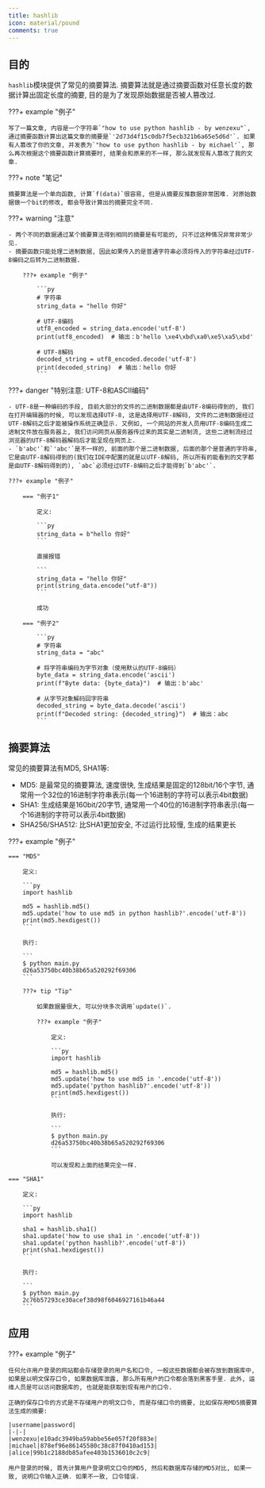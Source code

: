 ```yaml
---
title: hashlib
icon: material/pound
comments: true
---
```


## 目的

`hashlib`模块提供了常见的摘要算法. 摘要算法就是通过摘要函数对任意长度的数据计算出固定长度的摘要, 目的是为了发现原始数据是否被人篡改过.

???+ example "例子"

    写了一篇文章, 内容是一个字符串`"how to use python hashlib - by wenzexu"`, 通过摘要函数计算出这篇文章的摘要是`'2d73d4f15c0db7f5ecb321b6a65e5d6d'`. 如果有人篡改了你的文章, 并发表为`"how to use python hashlib - by michael'`, 那么再次根据这个摘要函数计算摘要时, 结果会和原来的不一样, 那么就发现有人篡改了我的文章.

???+ note "笔记"

    摘要算法是一个单向函数, 计算`f(data)`很容易, 但是从摘要反推数据非常困难. 对原始数据做一个bit的修改, 都会导致计算出的摘要完全不同.

???+ warning "注意"

    - 两个不同的数据通过某个摘要算法得到相同的摘要是有可能的, 只不过这种情况非常非常少见.
    - 摘要函数只能处理二进制数据, 因此如果传入的是普通字符串必须将传入的字符串经过UTF-8编码之后转为二进制数据.

        ???+ example "例子"

            ```py
            # 字符串
            string_data = "hello 你好"

            # UTF-8编码
            utf8_encoded = string_data.encode('utf-8')
            print(utf8_encoded)  # 输出：b'hello \xe4\xbd\xa0\xe5\xa5\xbd'

            # UTF-8解码
            decoded_string = utf8_encoded.decode('utf-8')
            print(decoded_string)  # 输出：hello 你好
            ```

???+ danger "特别注意: UTF-8和ASCII编码"

    - UTF-8是一种编码的手段, 目前大部分的文件的二进制数据都是由UTF-8编码得到的, 我们在打开编辑器的时候, 可以发现选择UTF-8, 这是选择用UTF-8解码, 文件的二进制数据经过UTF-8解码之后才能被操作系统正确显示. 又例如, 一个网站的开发人员用UTF-8编码生成二进制文件放在服务器上, 我们访问网页从服务器传过来的其实是二进制流, 这些二进制流经过浏览器的UTF-8解码器解码后才能呈现在网页上.
    - `b'abc'`和`'abc'`是不一样的, 前面的那个是二进制数据, 后面的那个是普通的字符串, 它是由UTF-8解码得到的(我们在IDE中配置的就是以UTF-8解码, 所以所有的能看到的文字都是由UTF-8解码得到的), `abc`必须经过UTF-8编码之后才能得到`b'abc'`.

    ???+ example "例子"

        === "例子1"

            定义:

            ```py
            string_data = b"hello 你好"
            ```

            直接报错

            ```
            string_data = "hello 你好"
            print(string_data.encode("utf-8"))
            ```

            成功

        === "例子2"

            ```py
            # 字符串
            string_data = "abc"

            # 将字符串编码为字节对象（使用默认的UTF-8编码）
            byte_data = string_data.encode('ascii')
            print(f"Byte data: {byte_data}")  # 输出：b'abc'

            # 从字节对象解码回字符串
            decoded_string = byte_data.decode('ascii')
            print(f"Decoded string: {decoded_string}")  # 输出：abc
            ```

## 摘要算法

常见的摘要算法有MD5, SHA1等: 

- MD5: 是最常见的摘要算法, 速度很快, 生成结果是固定的128bit/16个字节, 通常用一个32位的16进制字符串表示(每一个16进制的字符可以表示4bit数据)
- SHA1: 生成结果是160bit/20字节, 通常用一个40位的16进制字符串表示(每一个16进制的字符可以表示4bit数据)
- SHA256/SHA512: 比SHA1更加安全, 不过运行比较慢, 生成的结果更长

???+ example "例子"

    === "MD5"

        定义:

        ```py
        import hashlib

        md5 = hashlib.md5()
        md5.update('how to use md5 in python hashlib?'.encode('utf-8'))
        print(md5.hexdigest())
        ```

        执行: 

        ```
        $ python main.py
        d26a53750bc40b38b65a520292f69306
        ```

        ???+ tip "Tip"

            如果数据量很大, 可以分块多次调用`update()`.

            ???+ example "例子"

                定义:

                ```py
                import hashlib

                md5 = hashlib.md5()
                md5.update('how to use md5 in '.encode('utf-8'))
                md5.update('python hashlib?'.encode('utf-8'))
                print(md5.hexdigest())
                ```

                执行: 

                ```
                $ python main.py
                d26a53750bc40b38b65a520292f69306
                ```

                可以发现和上面的结果完全一样.

    === "SHA1"

        定义:

        ```py
        import hashlib

        sha1 = hashlib.sha1()
        sha1.update('how to use sha1 in '.encode('utf-8'))
        sha1.update('python hashlib?'.encode('utf-8'))
        print(sha1.hexdigest())
        ```

        执行: 

        ```
        $ python main.py
        2c76b57293ce30acef38d98f6046927161b46a44
        ```

## 应用

???+ example "例子"

    任何允许用户登录的网站都会存储登录的用户名和口令, 一般这些数据都会被存放到数据库中, 如果是以明文保存口令, 如果数据库泄露, 那么所有用户的口令都会落到黑客手里. 此外, 运维人员是可以访问数据库的, 也就是能获取到现有用户的口令.

    正确的保存口令的方式是不存储用户的明文口令, 而是存储口令的摘要, 比如保存用MD5摘要算法生成的摘要:

    |username|password|
    |-|-|
    |wenzexu|e10adc3949ba59abbe56e057f20f883e|
    |michael|878ef96e86145580c38c87f0410ad153|
    |alice|99b1c2188db85afee403b1536010c2c9|

    用户登录的时候, 首先计算用户登录明文口令的MD5, 然后和数据库存储的MD5对比, 如果一致, 说明口令输入正确. 如果不一致, 口令错误.

[^1]: Hashlib. (n.d.). Retrieved June 19, 2024, from https://www.liaoxuefeng.com/wiki/1016959663602400/1017686752491744